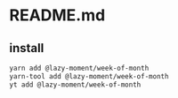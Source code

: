 # README.md

    

## install

```bash
yarn add @lazy-moment/week-of-month
yarn-tool add @lazy-moment/week-of-month
yt add @lazy-moment/week-of-month
```

